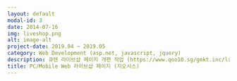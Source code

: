 ```yaml
---
layout: default
modal-id: 3
date: 2014-07-16
img: liveshop.png
alt: image-alt
project-date: 2019.04 ~ 2019.05
category: Web Development (asp.net, javascript, jquery)
description: 큐텐 라이브샵 페이지 개편 작업 (https://www.qoo10.sg/gmkt.inc/live/liveshop.aspx)<br>- 라이브샵 페이지 전용 조회 SP 생성 검색 레이어 추가하여 SP 내에서 키워드에 맞는 상품 조회처리<br>- 페이지 내 상품 더보기 버튼 클릭 시 ajax 처리하여 SP에서 조회할 페이지 번호, 개수 체크하여 스크립트에서 어펜드 처리<br>- 라이브샵 상품 금액 환율 조회 후 금액 계산하여 금액 노출되도록 처리<br>- 테이블에 국가별 배송비 json 형태로 저장하여 배송비 또는 유료/무료 체크하여 배송상태 노출 처리
title: PC/Mobile Web 라이브샵 페이지 (지오시스)
---
```

